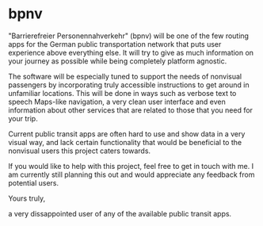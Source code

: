 # bpnv

"Barrierefreier Personennahverkehr" (bpnv) will be one of the few routing apps for the German public transportation network that puts user experience above everything else. It will try to give as much information on your journey as possible while being completely platform agnostic. 

The software will be especially tuned to support the needs of nonvisual passengers by incorporating truly accessible instructions to get around in unfamiliar locations. This will be done in ways such as verbose text to speech Maps-like navigation, a very clean user interface and even information about other services that are related to those that you need for your trip. 

Current public transit apps are often hard to use and show data in a very visual way, and lack certain functionality that would be beneficial to the nonvisual users this project caters towards. 

If you would like to help with this project, feel free to get in touch with me. I am currently still planning this out and would appreciate any feedback from potential users.

Yours truly,

a very dissappointed user of any of the available public transit apps.
